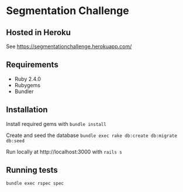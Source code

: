Segmentation Challenge
============

Hosted in Heroku
----------------

See https://segmentationchallenge.herokuapp.com/

Requirements
------------

* Ruby 2.4.0
* Rubygems
* Bundler

Installation
------------

Install required gems with
`bundle install`

Create and seed the database
`bundle exec rake db:create db:migrate db:seed`

Run locally at http://localhost:3000 with
`rails s`

Running tests
-------------

`bundle exec rspec spec`
